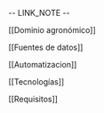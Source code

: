 
-- LINK_NOTE --

[[Dominio agronómico]]

[[Fuentes de datos]]

[[Automatizacion]]

[[Tecnologías]]

[[Requisitos]]